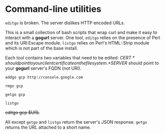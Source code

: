 # Command-line utilities

`editgo` is broken. The server dislikes HTTP encoded URLs.

This is a small collection of bash scripts that wrap curl and make it easy to
interact with a **gogurl** server. One tool, `editgo` relies on the presence of
Perl and its URI:Escape module. `listgo` relies on Perl's HTML::Strip module
which is not part of the base install.

Each tool contains two variables that need to be edited:
*$CERT* should point to your client certificate on the filesystem.
*$SERVER* should point to your **gogurl** server's FQDN (not URI).

`addgo gcp http://console.google.com`

`rmgo gcp`

`getgo gcp`

`listgo`

~~editgo gcp $URL~~

All except `getgo` and `listgo` return the server's JSON response. `getgo` returns the URL
attached to a short name.
